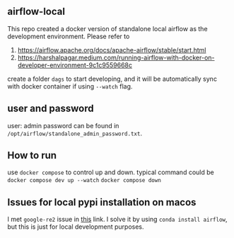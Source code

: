 ## airflow-local

This repo created a docker version of standalone local airflow as the development environment.
Please refer to
1. https://airflow.apache.org/docs/apache-airflow/stable/start.html
2. https://harshalpagar.medium.com/running-airflow-with-docker-on-developer-environment-9c1c9559668c

create a folder `dags` to start developing, and it will be automatically sync with docker container if using `--watch` flag.

## user and password
user: admin
password can be found in `/opt/airflow/standalone_admin_password.txt`.

## How to run
use `docker compose` to control up and down.
typical command could be
`docker compose dev up --watch`
`docker compose down`

## Issues for local pypi installation on macos
I met `google-re2` issue in [this](https://stackoverflow.com/questions/76701323/trying-to-download-apache-airflow-with-pip-but-error-pops-up-when-building-whee) link.
I solve it by using `conda install airflow`, but this is just for local development purposes.